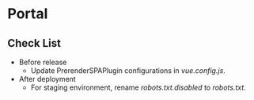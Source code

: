 # Portal

## Check List

- Before release
  - Update PrerenderSPAPlugin configurations in *vue.config.js*.
- After deployment
  - For staging environment, rename *robots.txt.disabled* to *robots.txt*.

